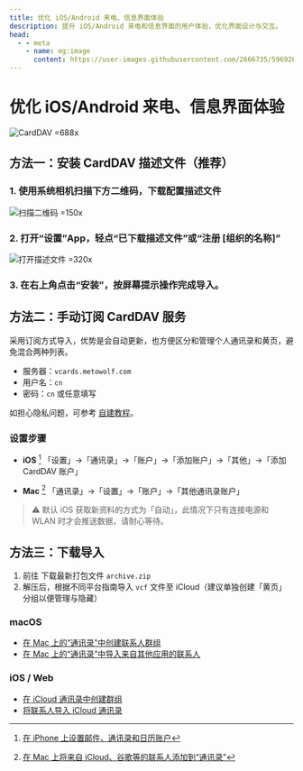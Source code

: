 ```yaml
---
title: 优化 iOS/Android 来电、信息界面体验
description: 提升 iOS/Android 来电和信息界面的用户体验，优化界面设计与交互。
head:
  - - meta
    - name: og:image
      content: https://user-images.githubusercontent.com/2666735/59692672-0b6bdf00-9218-11e9-881e-5856e263f3aa.png
---
```


# 优化 iOS/Android 来电、信息界面体验

![CardDAV =688x](https://user-images.githubusercontent.com/2666735/59692672-0b6bdf00-9218-11e9-881e-5856e263f3aa.png '优化 iOS/Android 来电、信息界面体验')

## 方法一：安装 CardDAV 描述文件（推荐）

### 1. 使用系统相机扫描下方二维码，下载配置描述文件

![扫描二维码 =150x](https://github.com/user-attachments/assets/238f9d9a-5aa6-4636-8e67-4829535eaab9)

### 2. 打开“设置”App，轻点“已下载描述文件”或“注册 [组织的名称]”

![打开描述文件 =320x](https://github.com/user-attachments/assets/12997c2d-6172-49f0-9236-0b4f30ad9ebd)

### 3. 在右上角点击“安装”，按屏幕提示操作完成导入。

## 方法二：手动订阅 CardDAV 服务

采用订阅方式导入，优势是会自动更新，也方便区分和管理个人通讯录和黄页，避免混合两种列表。

- 服务器：`vcards.metowolf.com`
- 用户名：`cn`
- 密码：`cn` 或任意填写

如担心隐私问题，可参考 [自建教程](https://github.com/metowolf/vCards/issues/208)。

### 设置步骤

- **iOS** [^1]
  「设置」→「通讯录」→「账户」→「添加账户」→「其他」→「添加 CardDAV 账户」

- **Mac** [^2]
  「通讯录」→「设置」→「账户」→「其他通讯录账户」

> ⚠️ 默认 iOS 获取新资料的方式为「自动」，此情况下只有连接电源和 WLAN 时才会推送数据，请耐心等待。

## 方法三：下载导入

1. 前往 <Pill :icon="{ icon: 'cib:github', color: { light: '#000', dark: '#fff' } }" name="vCards Releases 页面" link="https://github.com/metowolf/vCards/releases" /> 下载最新打包文件 `archive.zip`
2. 解压后，根据不同平台指南导入 `vcf` 文件至 iCloud（建议单独创建「黄页」分组以便管理与隐藏）

### macOS

- [在 Mac 上的“通讯录”中创建联系人群组](https://support.apple.com/zh-cn/guide/contacts/adrb3280fe91/12.0/mac/10.14)
- [在 Mac 上的“通讯录”中导入来自其他应用的联系人](https://support.apple.com/zh-cn/guide/contacts/adrbk1457/mac)

### iOS / Web

- [在 iCloud 通讯录中创建群组](https://support.apple.com/kb/PH2667?locale=zh_CN)
- [将联系人导入 iCloud 通讯录](https://support.apple.com/kb/ph3605?locale=zh_CN)

[^1]: [在 iPhone 上设置邮件、通讯录和日历账户](https://support.apple.com/zh-cn/guide/iphone/ipha0d932e96/ios)

[^2]: [在 Mac 上将来自 iCloud、谷歌等的联系人添加到“通讯录”](https://support.apple.com/zh-cn/guide/contacts/adrb7e5aaa2a/mac)
